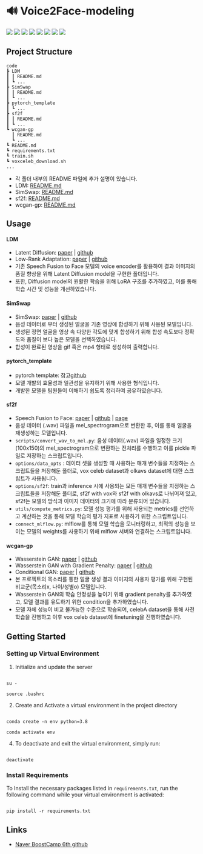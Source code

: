
  

# 🔊 Voice2Face-modeling

  

<img  src="https://img.shields.io/badge/Python-3776AB?style=for-the-badge&logo=Python&logoColor=white"> <img  src="https://img.shields.io/badge/opencv-5C3EE8?style=for-the-badge&logo=opencv&logoColor=white"> <img  src="https://img.shields.io/badge/git-F05032?style=for-the-badge&logo=git&logoColor=white"> <img  src="https://img.shields.io/badge/NCP-03C75A?style=for-the-badge&logo=Naver&logoColor=white"> <img  src="https://img.shields.io/badge/Linux-FCC624?style=for-the-badge&logo=Linux&logoColor=white"> <img  src="https://img.shields.io/badge/Numpy-013243?style=for-the-badge&logo=Numpy&logoColor=white"> <img  src="https://img.shields.io/badge/Pytorch-EE4C2C?style=for-the-badge&logo=Pytorch&logoColor=white"> <img  src="https://img.shields.io/badge/Huggingface-FFD21E?style=for-the-badge&logo=Huggingface&logoColor=white">



## Project Structure

```
code
┣ LDM
┃ ┃ README.md
┃ ┗ ...
┣ SimSwap
┃ ┃ README.md
┃ ┗ ...
┣ pytorch_template
┃ ┗ ...
┣ sf2f
┃ ┃ README.md
┃ ┗ ...
┗ wcgan-gp
  ┃ README.md
  ┗ ...
┗ README.md
┗ requirements.txt
┗ train.sh
┗ voxceleb_download.sh
...
```

 - 각 폴더 내부의 README 파일에 추가 설명이 있습니다.
 - LDM: [README.md](https://github.com/Make-Zenerator/voice2face-modeling/tree/main/LDM)
 - SimSwap: [README.md](https://github.com/Make-Zenerator/voice2face-modeling/tree/main/SimSwap)
 - sf2f: [README.md](https://github.com/Make-Zenerator/voice2face-modeling/tree/main/sf2f)
 - wcgan-gp: [README.md](https://github.com/Make-Zenerator/voice2face-modeling/tree/main/wcgan-gp)

## Usage

  

#### LDM
 - Latent Diffusion: [paper](https://arxiv.org/abs/2112.10752) | [github](https://github.com/CompVis/latent-diffusion?tab=readme-ov-file)
 - Low-Rank Adaptation: [paper](https://arxiv.org/abs/2106.09685) | [github](https://github.com/microsoft/LoRA)
 - 기존 Speech Fusion to Face 모델의 voice encoder를 활용하여 결과 이미지의 품질 향상을 위해 Latent Diffusion model을 구현한 폴더입니다.
 - 또한, Diffusion model의 원활한 학습을 위해 LoRA 구조를 추가하였고, 이를 통해 학습 시간 및 성능을 개선하였습니다.

#### SimSwap
 - SimSwap: [paper](https://arxiv.org/pdf/2106.06340v1) | [github](https://github.com/neuralchen/SimSwap)
 - 음성 데이터로 부터 생성된 얼굴을 기존 영상에 합성하기 위해 사용된 모델입니다.
 - 생성된 정면 얼굴을 영상 속 다양한 각도에 맞게 합성하기 위해 합성 속도보다 정확도와 품질이 보다 높은 모델을 선택하였습니다.
 - 합성이 완료된 영상을 gif 혹은 mp4 형태로 생성하여 출력합니다.

#### pytorch_template 
 - pytorch template: 참고[github](https://github.com/victoresque/pytorch-template)
 - 모델 개발의 효율성과 일관성을 유지하기 위해 사용한 형식입니다.
 - 개발한 모델을 팀원들이 이해하기 쉽도록 정리하여 공유하였습니다.

#### sf2f
 - Speech Fusion to Face: [paper](https://arxiv.org/abs/2006.05888) | [github](https://github.com/BAI-Yeqi/SF2F_PyTorch) | [page](https://sf2f.github.io/)
 - 음성 데이터 (.wav) 파일을 mel_spectrogram으로 변환한 후, 이를 통해 얼굴을 재생성하는 모델입니다.
 - `scripts/convert_wav_to_mel.py`: 음성 데이터(.wav) 파일을 일정한 크기(100x150)의 mel_spectrogram으로 변환하는 전처리를 수행하고 이를 pickle 파일로 저장하는 스크립트입니다.
 - `options/data_opts` : 데이터 셋을 생성할 때 사용하는 매개 변수들을 지정하는 스크립트들을 저장해둔 폴더로, vox celeb dataset과 olkavs dataset에 대한 스크립트가 사용됩니다.
 - `options/sf2f`: train과 inference 시에 사용되는 모든 매개 변수들을 지정하는 스크립트들을 저장해둔 폴더로, sf2f with vox와 sf2f with olkavs로 나뉘어져 있고, sf2f는 모델의 방식과 이미지 데이터의 크기에 따라 분류되어 있습니다.
 - `utils/compute_metrics.py`: 모델 성능 평가를 위해 사용되는 metrics를 선언하고 계산하는 것을 통해 모델 학습의 평가 지표로 사용하기 위한 스크립트입니다.
 - `connect_mlflow.py`: mlflow를 통해 모델 학습을 모니터링하고, 최적의 성능을 보이는 모델의 weights를 사용하기 위해 mlflow 서버와 연결하는 스크립트입니다.


#### wcgan-gp
 - Wasserstein GAN: [paper](https://arxiv.org/pdf/1701.07875) | [github](https://github.com/martinarjovsky/WassersteinGAN)
 - Wasserstein GAN with Gradient Penalty: [paper](https://arxiv.org/abs/1704.00028) | [github](https://github.com/igul222/improved_wgan_training)
 - Conditional GAN: [paper](https://arxiv.org/abs/1411.1784) | [github](https://github.com/wiseodd/generative-models/blob/master/GAN/conditional_gan/cgan_tensorflow.py)
 - 본 프로젝트의 목소리를 통한 얼굴 생성 결과 이미지의 사용자 평가를 위해 구현된 비교군(목소리x, 나이/성별o) 모델입니다.
 - Wasserstein GAN의 학습 안정성을 높이기 위해 gradient penalty를 추가하였고, 모델 결과를 유도하기 위한 condition을 추가하였습니다.
 - 모델 자체 성능이 비교 불가능한 수준으로 학습되어, celebA dataset을 통해 사전학습을 진행하고 이후 vox celeb dataset에 finetuning을 진행하였습니다.


  

## Getting Started

  
### Setting up Virtual Environment

  
1. Initialize and update the server

```

su -

source .bashrc

```

  

2. Create and Activate a virtual environment in the project directory

  

```

conda create -n env python=3.8

conda activate env

```

  

4. To deactivate and exit the virtual environment, simply run:

  

```

deactivate

```

  

### Install Requirements

  

To Install the necessary packages listed in `requirements.txt`, run the following command while your virtual environment is activated:

```

pip install -r requirements.txt

```

  
  
## Links
- [Naver BoostCamp 6th github](https://github.com/boostcampaitech6/level2-3-cv-finalproject-cv-08)

